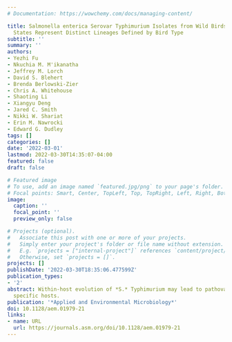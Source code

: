 ```yaml
---
# Documentation: https://wowchemy.com/docs/managing-content/

title: Salmonella enterica Serovar Typhimurium Isolates from Wild Birds in the United
  States Represent Distinct Lineages Defined by Bird Type
subtitle: ''
summary: ''
authors:
- Yezhi Fu
- Nkuchia M. M'ikanatha
- Jeffrey M. Lorch
- David S. Blehert
- Brenda Berlowski-Zier
- Chris A. Whitehouse
- Shaoting Li
- Xiangyu Deng
- Jared C. Smith
- Nikki W. Shariat
- Erin M. Nawrocki
- Edward G. Dudley
tags: []
categories: []
date: '2022-03-01'
lastmod: 2022-03-30T14:35:07-04:00
featured: false
draft: false

# Featured image
# To use, add an image named `featured.jpg/png` to your page's folder.
# Focal points: Smart, Center, TopLeft, Top, TopRight, Left, Right, BottomLeft, Bottom, BottomRight.
image:
  caption: ''
  focal_point: ''
  preview_only: false

# Projects (optional).
#   Associate this post with one or more of your projects.
#   Simply enter your project's folder or file name without extension.
#   E.g. `projects = ["internal-project"]` references `content/project/deep-learning/index.md`.
#   Otherwise, set `projects = []`.
projects: []
publishDate: '2022-03-30T18:35:06.477599Z'
publication_types:
- '2'
abstract: Within-host evolution of *S.* Typhimurium may lead to pathovars adapted to
  specific hosts.
publication: '*Applied and Environmental Microbiology*'
doi: 10.1128/aem.01979-21
links:
- name: URL
  url: https://journals.asm.org/doi/10.1128/aem.01979-21
---
```

